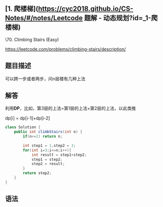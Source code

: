 ## [1. 爬楼梯](https://cyc2018.github.io/CS-Notes/#/notes/Leetcode 题解 - 动态规划?id=_1-爬楼梯)

\70. Climbing Stairs (Easy)

https://leetcode.com/problems/climbing-stairs/description/

## 题目描述

可以跨一步或者两步，问n层楼有几种上法

## 解答

利用**DP**，比如，第3层的上法=第1层的上法+第2层的上法，以此类推

dp[i] = dp[i-1]+dp[i-2]

```java
class Solution {
    public int climbStairs(int n) {
        if(n<=2) return n;
        
        int step1 = 1,step2 = 2;
        for(int i=3;i<=n;i++){
            int result = step1+step2;
            step1 = step2;
            step2 = result;
        }
        return step2;
    }
}
```

## 语法



